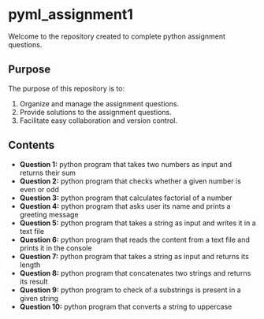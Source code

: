 # pyml_assignment1
Welcome to the repository created to complete python assignment questions.

## Purpose

The purpose of this repository is to:

1. Organize and manage the assignment questions.
2. Provide solutions to the assignment questions.
3. Facilitate easy collaboration and version control.

## Contents

- **Question 1:** python program that takes two numbers as input and returns their sum
- **Question 2:** python program that checks whether a given number is even or odd
- **Question 3:** python program that calculates factorial of a number
- **Question 4:** python program that asks user its name and prints a greeting message
- **Question 5:** python program that takes a string as input and writes it in a text file
- **Question 6:** python program that reads the content from a text file and prints it in the console
- **Question 7:** python program that takes a string as input and returns its length
- **Question 8:** python program that concatenates two strings and returns its result
- **Question 9:** python program to check of a substrings is present in a given string
- **Question 10:** python program that converts a string to uppercase
